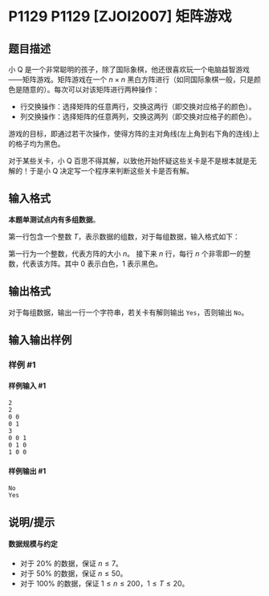 # P1129 P1129 [ZJOI2007] 矩阵游戏

## 题目描述

小 Q 是一个非常聪明的孩子，除了国际象棋，他还很喜欢玩一个电脑益智游戏――矩阵游戏。矩阵游戏在一个 $n \times n$ 黑白方阵进行（如同国际象棋一般，只是颜色是随意的）。每次可以对该矩阵进行两种操作：

- 行交换操作：选择矩阵的任意两行，交换这两行（即交换对应格子的颜色）。
- 列交换操作：选择矩阵的任意两列，交换这两列（即交换对应格子的颜色）。

游戏的目标，即通过若干次操作，使得方阵的主对角线(左上角到右下角的连线)上的格子均为黑色。

对于某些关卡，小 Q 百思不得其解，以致他开始怀疑这些关卡是不是根本就是无解的！于是小 Q 决定写一个程序来判断这些关卡是否有解。


## 输入格式

**本题单测试点内有多组数据**。

第一行包含一个整数 $T$，表示数据的组数，对于每组数据，输入格式如下：

第一行为一个整数，代表方阵的大小 $n$。
接下来 $n$ 行，每行 $n$ 个非零即一的整数，代表该方阵。其中 $0$ 表示白色，$1$ 表示黑色。

## 输出格式

对于每组数据，输出一行一个字符串，若关卡有解则输出 `Yes`，否则输出 `No`。

## 输入输出样例

### 样例 #1

#### 样例输入 #1

```
2
2
0 0
0 1
3
0 0 1
0 1 0
1 0 0
```

#### 样例输出 #1

```
No
Yes
```

## 说明/提示

#### 数据规模与约定

- 对于 $20\%$ 的数据，保证 $n \leq 7$。
- 对于 $50\%$ 的数据，保证 $n \leq 50$。
- 对于 $100\%$ 的数据，保证 $1 \leq n \leq 200$，$1 \leq T \leq 20$。

